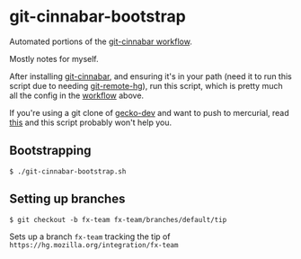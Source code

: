 # git-cinnabar-bootstrap

Automated portions of the [git-cinnabar workflow](http://glandium.org/blog/?page_id=3438).

Mostly notes for myself.

After installing [git-cinnabar](https://github.com/glandium/git-cinnabar), and ensuring it's in your path (need it to run this script due to needing [git-remote-hg](https://github.com/glandium/git-cinnabar/blob/master/git-remote-hg.py)), run this script, which is pretty much all the config in the [workflow](http://glandium.org/blog/?page_id=3438) above.

If you're using a git clone of [gecko-dev](https://github.com/mozilla/gecko-dev) and want to push to mercurial, read [this](http://glandium.org/blog/?p=3543) and this script probably won't help you.

## Bootstrapping

`$ ./git-cinnabar-bootstrap.sh`

## Setting up branches

`$ git checkout -b fx-team fx-team/branches/default/tip`

Sets up a branch `fx-team` tracking the tip of `https://hg.mozilla.org/integration/fx-team`
